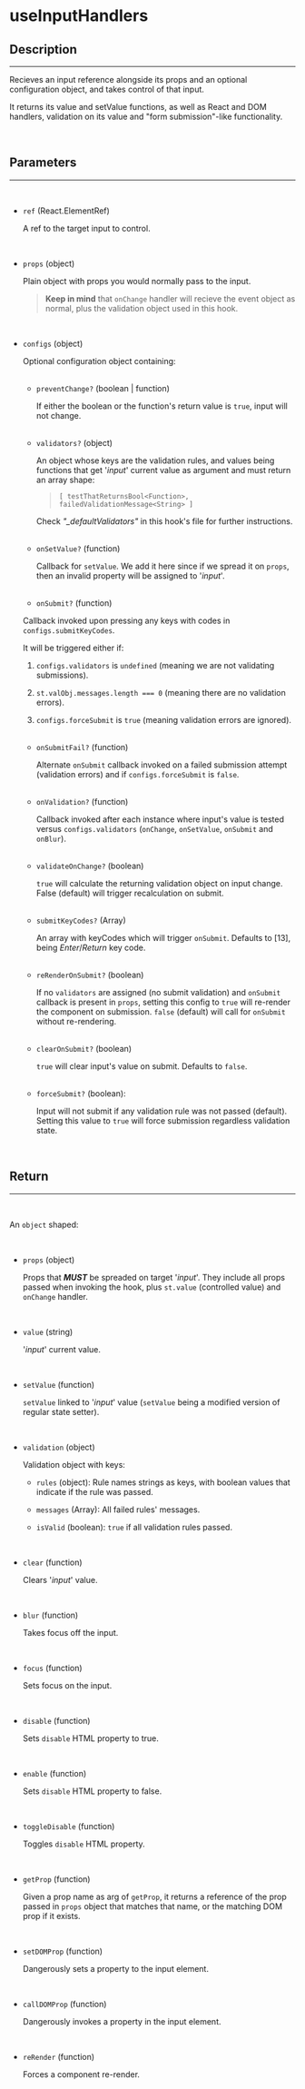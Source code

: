 # useInputHandlers

## Description

---

Recieves an input reference alongside its props and an optional configuration object, and takes control of that input.

It returns its value and setValue functions, as well as React and DOM handlers, validation on its value and "form submission"-like functionality.

<br />

## Parameters

---

<br />

- `ref` (React.ElementRef)

  A ref to the target input to control.

<br />

- `props` (object)

  Plain object with props you would normally pass to the input.

  > **Keep in mind** that `onChange` handler will recieve the event object as normal, plus the validation object used in this hook.

<br />

- `configs` (object)

  Optional configuration object containing:
  <br />
  <br />

  - `preventChange?` (boolean | function)

    If either the boolean or the function's return value is `true`, input will not change.
    <br />
    <br />

  - `validators?` (object)

    An object whose keys are the validation rules, and values being functions that get '_input_' current value as argument and must return an array shape:

    > `[ testThatReturnsBool<Function>, failedValidationMessage<String> ]`

    Check _"\_defaultValidators"_ in this hook's file for further instructions.
    <br />
    <br />

  - `onSetValue?` (function)

    Callback for `setValue`. We add it here since if we spread it on `props`, then an invalid property will be assigned to '_input_'.
    <br />
    <br />

  - `onSubmit?` (function)

  Callback invoked upon pressing any keys with codes in `configs.submitKeyCodes`.

  It will be triggered either if:

  1. `configs.validators` is `undefined` (meaning we are not validating submissions).

  2. `st.valObj.messages.length === 0` (meaning there are no validation errors).

  3. `configs.forceSubmit` is `true` (meaning validation errors are ignored).
     <br />
     <br />

  - `onSubmitFail?` (function)

    Alternate `onSubmit` callback invoked on a failed submission attempt (validation errors) and if `configs.forceSubmit` is `false`.
    <br />
    <br />

  - `onValidation?` (function)

    Callback invoked after each instance where input's value is tested versus `configs.validators` (`onChange`, `onSetValue`, `onSubmit` and `onBlur`).
    <br />
    <br />

  - `validateOnChange?` (boolean)

    `true` will calculate the returning validation object on input change. False (default) will trigger recalculation on submit.
    <br />
    <br />

  - `submitKeyCodes?` (Array)

    An array with keyCodes which will trigger `onSubmit`. Defaults to [13], being _Enter_/_Return_ key code.
    <br />
    <br />

  - `reRenderOnSubmit?` (boolean)

    If no `validators` are assigned (no submit validation) and `onSubmit` callback is present in `props`, setting this config to `true` will re-render the component on submission. `false` (default) will call for `onSubmit` without re-rendering.
    <br />
    <br />

  - `clearOnSubmit?` (boolean)

    `true` will clear input's value on submit. Defaults to `false`.
    <br />
    <br />

  - `forceSubmit?` (boolean):

    Input will not submit if any validation rule was not passed (default). Setting this value to `true` will force submission regardless validation state.

<br />

## Return

---

<br />

An `object` shaped:

<br />

- `props` (object)

  Props that **_MUST_** be spreaded on target '_input_'. They include all props passed when invoking the hook, plus `st.value` (controlled value) and `onChange` handler.

<br />

- `value` (string)

  '_input_' current value.

<br />

- `setValue` (function)

  `setValue` linked to '_input_' value (`setValue` being a modified version of regular state setter).

<br />

- `validation` (object)

  Validation object with keys:

  - `rules` (object): Rule names strings as keys, with boolean values that indicate if the rule was passed.

  - `messages` (Array): All failed rules' messages.

  - `isValid` (boolean): `true` if all validation rules passed.

<br />

- `clear` (function)

  Clears '_input_' value.

<br />

- `blur` (function)

  Takes focus off the input.

<br />

- `focus` (function)

  Sets focus on the input.

<br />

- `disable` (function)

  Sets `disable` HTML property to true.

<br />

- `enable` (function)

  Sets `disable` HTML property to false.

<br />

- `toggleDisable` (function)

  Toggles `disable` HTML property.

<br />

- `getProp` (function)

  Given a prop name as arg of `getProp`, it returns a reference of the prop passed in `props` object that matches that name, or the matching DOM prop if it exists.

<br />

- `setDOMProp` (function)

  Dangerously sets a property to the input element.

<br />

- `callDOMProp` (function)

  Dangerously invokes a property in the input element.

<br />

- `reRender` (function)

  Forces a component re-render.
